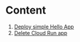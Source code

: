 # Content
1. [Deploy simple Hello App](https://github.com/adithaha/gcp-tutorial/blob/main/cloudrun/simple.md)
2. [Delete Cloud Run app](https://github.com/adithaha/gcp-tutorial/blob/main/cloudrun/delete.md)

